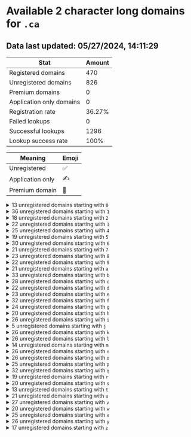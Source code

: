 # Available 2 character long domains for `.ca`

## Data last updated: 05/27/2024, 14:11:29

|Stat|Amount|
|--|--|
|Registered domains|470|
|Unregistered domains|826|
|Premium domains|0|
|Application only domains|0|
|Registration rate|36.27%|
|Failed lookups|0|
|Successful lookups|1296|
|Lookup success rate|100%|


|Meaning|Emoji|
|--|--|
|Unregistered|:white_check_mark:|
|Application only|:writing_hand:|
|Premium domain|:gem:|

<details>
<summary>13 unregistered domains starting with <bold><code>0</code></bold></summary>

|Type|Domain|
|--|--|
|:white_check_mark:|`02.ca`|
|:white_check_mark:|`07.ca`|
|:white_check_mark:|`08.ca`|
|:white_check_mark:|`09.ca`|
|:white_check_mark:|`0a.ca`|
|:white_check_mark:|`0f.ca`|
|:white_check_mark:|`0i.ca`|
|:white_check_mark:|`0k.ca`|
|:white_check_mark:|`0p.ca`|
|:white_check_mark:|`0t.ca`|
|:white_check_mark:|`0w.ca`|
|:white_check_mark:|`0x.ca`|
|:white_check_mark:|`0y.ca`|
</details>
<details>
<summary>36 unregistered domains starting with <bold><code>1</code></bold></summary>

|Type|Domain|
|--|--|
|:white_check_mark:|`10.ca`|
|:white_check_mark:|`11.ca`|
|:white_check_mark:|`12.ca`|
|:white_check_mark:|`13.ca`|
|:white_check_mark:|`14.ca`|
|:white_check_mark:|`15.ca`|
|:white_check_mark:|`16.ca`|
|:white_check_mark:|`17.ca`|
|:white_check_mark:|`18.ca`|
|:white_check_mark:|`19.ca`|
|:white_check_mark:|`1a.ca`|
|:white_check_mark:|`1b.ca`|
|:white_check_mark:|`1c.ca`|
|:white_check_mark:|`1d.ca`|
|:white_check_mark:|`1e.ca`|
|:white_check_mark:|`1f.ca`|
|:white_check_mark:|`1g.ca`|
|:white_check_mark:|`1h.ca`|
|:white_check_mark:|`1i.ca`|
|:white_check_mark:|`1j.ca`|
|:white_check_mark:|`1k.ca`|
|:white_check_mark:|`1l.ca`|
|:white_check_mark:|`1m.ca`|
|:white_check_mark:|`1n.ca`|
|:white_check_mark:|`1o.ca`|
|:white_check_mark:|`1p.ca`|
|:white_check_mark:|`1q.ca`|
|:white_check_mark:|`1r.ca`|
|:white_check_mark:|`1s.ca`|
|:white_check_mark:|`1t.ca`|
|:white_check_mark:|`1u.ca`|
|:white_check_mark:|`1v.ca`|
|:white_check_mark:|`1w.ca`|
|:white_check_mark:|`1x.ca`|
|:white_check_mark:|`1y.ca`|
|:white_check_mark:|`1z.ca`|
</details>
<details>
<summary>18 unregistered domains starting with <bold><code>2</code></bold></summary>

|Type|Domain|
|--|--|
|:white_check_mark:|`22.ca`|
|:white_check_mark:|`23.ca`|
|:white_check_mark:|`2a.ca`|
|:white_check_mark:|`2b.ca`|
|:white_check_mark:|`2c.ca`|
|:white_check_mark:|`2d.ca`|
|:white_check_mark:|`2e.ca`|
|:white_check_mark:|`2f.ca`|
|:white_check_mark:|`2g.ca`|
|:white_check_mark:|`2h.ca`|
|:white_check_mark:|`2i.ca`|
|:white_check_mark:|`2j.ca`|
|:white_check_mark:|`2k.ca`|
|:white_check_mark:|`2q.ca`|
|:white_check_mark:|`2r.ca`|
|:white_check_mark:|`2s.ca`|
|:white_check_mark:|`2t.ca`|
|:white_check_mark:|`2x.ca`|
</details>
<details>
<summary>22 unregistered domains starting with <bold><code>3</code></bold></summary>

|Type|Domain|
|--|--|
|:white_check_mark:|`32.ca`|
|:white_check_mark:|`33.ca`|
|:white_check_mark:|`34.ca`|
|:white_check_mark:|`35.ca`|
|:white_check_mark:|`36.ca`|
|:white_check_mark:|`37.ca`|
|:white_check_mark:|`38.ca`|
|:white_check_mark:|`39.ca`|
|:white_check_mark:|`3a.ca`|
|:white_check_mark:|`3c.ca`|
|:white_check_mark:|`3f.ca`|
|:white_check_mark:|`3h.ca`|
|:white_check_mark:|`3i.ca`|
|:white_check_mark:|`3k.ca`|
|:white_check_mark:|`3l.ca`|
|:white_check_mark:|`3n.ca`|
|:white_check_mark:|`3p.ca`|
|:white_check_mark:|`3r.ca`|
|:white_check_mark:|`3u.ca`|
|:white_check_mark:|`3x.ca`|
|:white_check_mark:|`3y.ca`|
|:white_check_mark:|`3z.ca`|
</details>
<details>
<summary>25 unregistered domains starting with <bold><code>4</code></bold></summary>

|Type|Domain|
|--|--|
|:white_check_mark:|`40.ca`|
|:white_check_mark:|`48.ca`|
|:white_check_mark:|`49.ca`|
|:white_check_mark:|`4a.ca`|
|:white_check_mark:|`4b.ca`|
|:white_check_mark:|`4c.ca`|
|:white_check_mark:|`4d.ca`|
|:white_check_mark:|`4e.ca`|
|:white_check_mark:|`4f.ca`|
|:white_check_mark:|`4g.ca`|
|:white_check_mark:|`4h.ca`|
|:white_check_mark:|`4i.ca`|
|:white_check_mark:|`4j.ca`|
|:white_check_mark:|`4k.ca`|
|:white_check_mark:|`4l.ca`|
|:white_check_mark:|`4m.ca`|
|:white_check_mark:|`4n.ca`|
|:white_check_mark:|`4o.ca`|
|:white_check_mark:|`4p.ca`|
|:white_check_mark:|`4q.ca`|
|:white_check_mark:|`4s.ca`|
|:white_check_mark:|`4u.ca`|
|:white_check_mark:|`4v.ca`|
|:white_check_mark:|`4w.ca`|
|:white_check_mark:|`4x.ca`|
</details>
<details>
<summary>19 unregistered domains starting with <bold><code>5</code></bold></summary>

|Type|Domain|
|--|--|
|:white_check_mark:|`52.ca`|
|:white_check_mark:|`54.ca`|
|:white_check_mark:|`55.ca`|
|:white_check_mark:|`57.ca`|
|:white_check_mark:|`5b.ca`|
|:white_check_mark:|`5f.ca`|
|:white_check_mark:|`5g.ca`|
|:white_check_mark:|`5h.ca`|
|:white_check_mark:|`5i.ca`|
|:white_check_mark:|`5k.ca`|
|:white_check_mark:|`5l.ca`|
|:white_check_mark:|`5n.ca`|
|:white_check_mark:|`5o.ca`|
|:white_check_mark:|`5p.ca`|
|:white_check_mark:|`5q.ca`|
|:white_check_mark:|`5s.ca`|
|:white_check_mark:|`5u.ca`|
|:white_check_mark:|`5v.ca`|
|:white_check_mark:|`5w.ca`|
</details>
<details>
<summary>30 unregistered domains starting with <bold><code>6</code></bold></summary>

|Type|Domain|
|--|--|
|:white_check_mark:|`60.ca`|
|:white_check_mark:|`64.ca`|
|:white_check_mark:|`65.ca`|
|:white_check_mark:|`66.ca`|
|:white_check_mark:|`67.ca`|
|:white_check_mark:|`68.ca`|
|:white_check_mark:|`69.ca`|
|:white_check_mark:|`6c.ca`|
|:white_check_mark:|`6d.ca`|
|:white_check_mark:|`6f.ca`|
|:white_check_mark:|`6g.ca`|
|:white_check_mark:|`6h.ca`|
|:white_check_mark:|`6i.ca`|
|:white_check_mark:|`6j.ca`|
|:white_check_mark:|`6k.ca`|
|:white_check_mark:|`6l.ca`|
|:white_check_mark:|`6m.ca`|
|:white_check_mark:|`6n.ca`|
|:white_check_mark:|`6o.ca`|
|:white_check_mark:|`6p.ca`|
|:white_check_mark:|`6q.ca`|
|:white_check_mark:|`6r.ca`|
|:white_check_mark:|`6s.ca`|
|:white_check_mark:|`6t.ca`|
|:white_check_mark:|`6u.ca`|
|:white_check_mark:|`6v.ca`|
|:white_check_mark:|`6w.ca`|
|:white_check_mark:|`6x.ca`|
|:white_check_mark:|`6y.ca`|
|:white_check_mark:|`6z.ca`|
</details>
<details>
<summary>21 unregistered domains starting with <bold><code>7</code></bold></summary>

|Type|Domain|
|--|--|
|:white_check_mark:|`75.ca`|
|:white_check_mark:|`78.ca`|
|:white_check_mark:|`7a.ca`|
|:white_check_mark:|`7b.ca`|
|:white_check_mark:|`7c.ca`|
|:white_check_mark:|`7d.ca`|
|:white_check_mark:|`7e.ca`|
|:white_check_mark:|`7f.ca`|
|:white_check_mark:|`7g.ca`|
|:white_check_mark:|`7h.ca`|
|:white_check_mark:|`7i.ca`|
|:white_check_mark:|`7j.ca`|
|:white_check_mark:|`7k.ca`|
|:white_check_mark:|`7l.ca`|
|:white_check_mark:|`7m.ca`|
|:white_check_mark:|`7n.ca`|
|:white_check_mark:|`7o.ca`|
|:white_check_mark:|`7p.ca`|
|:white_check_mark:|`7v.ca`|
|:white_check_mark:|`7x.ca`|
|:white_check_mark:|`7y.ca`|
</details>
<details>
<summary>23 unregistered domains starting with <bold><code>8</code></bold></summary>

|Type|Domain|
|--|--|
|:white_check_mark:|`80.ca`|
|:white_check_mark:|`81.ca`|
|:white_check_mark:|`84.ca`|
|:white_check_mark:|`85.ca`|
|:white_check_mark:|`86.ca`|
|:white_check_mark:|`89.ca`|
|:white_check_mark:|`8b.ca`|
|:white_check_mark:|`8e.ca`|
|:white_check_mark:|`8f.ca`|
|:white_check_mark:|`8h.ca`|
|:white_check_mark:|`8i.ca`|
|:white_check_mark:|`8j.ca`|
|:white_check_mark:|`8k.ca`|
|:white_check_mark:|`8l.ca`|
|:white_check_mark:|`8n.ca`|
|:white_check_mark:|`8r.ca`|
|:white_check_mark:|`8s.ca`|
|:white_check_mark:|`8t.ca`|
|:white_check_mark:|`8u.ca`|
|:white_check_mark:|`8v.ca`|
|:white_check_mark:|`8w.ca`|
|:white_check_mark:|`8x.ca`|
|:white_check_mark:|`8y.ca`|
</details>
<details>
<summary>22 unregistered domains starting with <bold><code>9</code></bold></summary>

|Type|Domain|
|--|--|
|:white_check_mark:|`90.ca`|
|:white_check_mark:|`91.ca`|
|:white_check_mark:|`92.ca`|
|:white_check_mark:|`93.ca`|
|:white_check_mark:|`94.ca`|
|:white_check_mark:|`95.ca`|
|:white_check_mark:|`96.ca`|
|:white_check_mark:|`98.ca`|
|:white_check_mark:|`9a.ca`|
|:white_check_mark:|`9d.ca`|
|:white_check_mark:|`9f.ca`|
|:white_check_mark:|`9g.ca`|
|:white_check_mark:|`9h.ca`|
|:white_check_mark:|`9j.ca`|
|:white_check_mark:|`9k.ca`|
|:white_check_mark:|`9l.ca`|
|:white_check_mark:|`9n.ca`|
|:white_check_mark:|`9p.ca`|
|:white_check_mark:|`9q.ca`|
|:white_check_mark:|`9w.ca`|
|:white_check_mark:|`9x.ca`|
|:white_check_mark:|`9y.ca`|
</details>
<details>
<summary>21 unregistered domains starting with <bold><code>a</code></bold></summary>

|Type|Domain|
|--|--|
|:white_check_mark:|`a2.ca`|
|:white_check_mark:|`a3.ca`|
|:white_check_mark:|`a4.ca`|
|:white_check_mark:|`a5.ca`|
|:white_check_mark:|`a6.ca`|
|:white_check_mark:|`a7.ca`|
|:white_check_mark:|`a8.ca`|
|:white_check_mark:|`a9.ca`|
|:white_check_mark:|`ab.ca`|
|:white_check_mark:|`ae.ca`|
|:white_check_mark:|`ah.ca`|
|:white_check_mark:|`al.ca`|
|:white_check_mark:|`am.ca`|
|:white_check_mark:|`an.ca`|
|:white_check_mark:|`ap.ca`|
|:white_check_mark:|`ar.ca`|
|:white_check_mark:|`as.ca`|
|:white_check_mark:|`at.ca`|
|:white_check_mark:|`au.ca`|
|:white_check_mark:|`ax.ca`|
|:white_check_mark:|`ay.ca`|
</details>
<details>
<summary>33 unregistered domains starting with <bold><code>b</code></bold></summary>

|Type|Domain|
|--|--|
|:white_check_mark:|`b0.ca`|
|:white_check_mark:|`b1.ca`|
|:white_check_mark:|`b3.ca`|
|:white_check_mark:|`b4.ca`|
|:white_check_mark:|`b5.ca`|
|:white_check_mark:|`b7.ca`|
|:white_check_mark:|`b8.ca`|
|:white_check_mark:|`ba.ca`|
|:white_check_mark:|`bb.ca`|
|:white_check_mark:|`bc.ca`|
|:white_check_mark:|`bd.ca`|
|:white_check_mark:|`be.ca`|
|:white_check_mark:|`bf.ca`|
|:white_check_mark:|`bg.ca`|
|:white_check_mark:|`bh.ca`|
|:white_check_mark:|`bi.ca`|
|:white_check_mark:|`bj.ca`|
|:white_check_mark:|`bk.ca`|
|:white_check_mark:|`bl.ca`|
|:white_check_mark:|`bm.ca`|
|:white_check_mark:|`bn.ca`|
|:white_check_mark:|`bo.ca`|
|:white_check_mark:|`bp.ca`|
|:white_check_mark:|`bq.ca`|
|:white_check_mark:|`br.ca`|
|:white_check_mark:|`bs.ca`|
|:white_check_mark:|`bt.ca`|
|:white_check_mark:|`bu.ca`|
|:white_check_mark:|`bv.ca`|
|:white_check_mark:|`bw.ca`|
|:white_check_mark:|`bx.ca`|
|:white_check_mark:|`by.ca`|
|:white_check_mark:|`bz.ca`|
</details>
<details>
<summary>28 unregistered domains starting with <bold><code>c</code></bold></summary>

|Type|Domain|
|--|--|
|:white_check_mark:|`c0.ca`|
|:white_check_mark:|`c2.ca`|
|:white_check_mark:|`c3.ca`|
|:white_check_mark:|`c4.ca`|
|:white_check_mark:|`c5.ca`|
|:white_check_mark:|`c6.ca`|
|:white_check_mark:|`c7.ca`|
|:white_check_mark:|`ca.ca`|
|:white_check_mark:|`cb.ca`|
|:white_check_mark:|`cc.ca`|
|:white_check_mark:|`cd.ca`|
|:white_check_mark:|`ce.ca`|
|:white_check_mark:|`cf.ca`|
|:white_check_mark:|`cg.ca`|
|:white_check_mark:|`ch.ca`|
|:white_check_mark:|`ci.ca`|
|:white_check_mark:|`cj.ca`|
|:white_check_mark:|`ck.ca`|
|:white_check_mark:|`cl.ca`|
|:white_check_mark:|`cm.ca`|
|:white_check_mark:|`cn.ca`|
|:white_check_mark:|`co.ca`|
|:white_check_mark:|`cp.ca`|
|:white_check_mark:|`cq.ca`|
|:white_check_mark:|`cr.ca`|
|:white_check_mark:|`cs.ca`|
|:white_check_mark:|`cu.ca`|
|:white_check_mark:|`cw.ca`|
</details>
<details>
<summary>22 unregistered domains starting with <bold><code>d</code></bold></summary>

|Type|Domain|
|--|--|
|:white_check_mark:|`d0.ca`|
|:white_check_mark:|`d2.ca`|
|:white_check_mark:|`d6.ca`|
|:white_check_mark:|`d7.ca`|
|:white_check_mark:|`da.ca`|
|:white_check_mark:|`db.ca`|
|:white_check_mark:|`de.ca`|
|:white_check_mark:|`df.ca`|
|:white_check_mark:|`dg.ca`|
|:white_check_mark:|`dh.ca`|
|:white_check_mark:|`di.ca`|
|:white_check_mark:|`dk.ca`|
|:white_check_mark:|`dl.ca`|
|:white_check_mark:|`dm.ca`|
|:white_check_mark:|`dn.ca`|
|:white_check_mark:|`do.ca`|
|:white_check_mark:|`dp.ca`|
|:white_check_mark:|`dq.ca`|
|:white_check_mark:|`dr.ca`|
|:white_check_mark:|`dt.ca`|
|:white_check_mark:|`du.ca`|
|:white_check_mark:|`dy.ca`|
</details>
<details>
<summary>23 unregistered domains starting with <bold><code>e</code></bold></summary>

|Type|Domain|
|--|--|
|:white_check_mark:|`e0.ca`|
|:white_check_mark:|`e1.ca`|
|:white_check_mark:|`e2.ca`|
|:white_check_mark:|`e3.ca`|
|:white_check_mark:|`e4.ca`|
|:white_check_mark:|`e5.ca`|
|:white_check_mark:|`e6.ca`|
|:white_check_mark:|`e7.ca`|
|:white_check_mark:|`e8.ca`|
|:white_check_mark:|`e9.ca`|
|:white_check_mark:|`eb.ca`|
|:white_check_mark:|`ee.ca`|
|:white_check_mark:|`eh.ca`|
|:white_check_mark:|`ek.ca`|
|:white_check_mark:|`em.ca`|
|:white_check_mark:|`en.ca`|
|:white_check_mark:|`ep.ca`|
|:white_check_mark:|`er.ca`|
|:white_check_mark:|`es.ca`|
|:white_check_mark:|`et.ca`|
|:white_check_mark:|`ex.ca`|
|:white_check_mark:|`ey.ca`|
|:white_check_mark:|`ez.ca`|
</details>
<details>
<summary>32 unregistered domains starting with <bold><code>f</code></bold></summary>

|Type|Domain|
|--|--|
|:white_check_mark:|`f0.ca`|
|:white_check_mark:|`f1.ca`|
|:white_check_mark:|`f2.ca`|
|:white_check_mark:|`f3.ca`|
|:white_check_mark:|`f4.ca`|
|:white_check_mark:|`f5.ca`|
|:white_check_mark:|`f6.ca`|
|:white_check_mark:|`f7.ca`|
|:white_check_mark:|`f8.ca`|
|:white_check_mark:|`f9.ca`|
|:white_check_mark:|`fa.ca`|
|:white_check_mark:|`fb.ca`|
|:white_check_mark:|`fc.ca`|
|:white_check_mark:|`fd.ca`|
|:white_check_mark:|`fe.ca`|
|:white_check_mark:|`ff.ca`|
|:white_check_mark:|`fg.ca`|
|:white_check_mark:|`fh.ca`|
|:white_check_mark:|`fi.ca`|
|:white_check_mark:|`fj.ca`|
|:white_check_mark:|`fl.ca`|
|:white_check_mark:|`fp.ca`|
|:white_check_mark:|`fq.ca`|
|:white_check_mark:|`fr.ca`|
|:white_check_mark:|`fs.ca`|
|:white_check_mark:|`ft.ca`|
|:white_check_mark:|`fu.ca`|
|:white_check_mark:|`fv.ca`|
|:white_check_mark:|`fw.ca`|
|:white_check_mark:|`fx.ca`|
|:white_check_mark:|`fy.ca`|
|:white_check_mark:|`fz.ca`|
</details>
<details>
<summary>24 unregistered domains starting with <bold><code>g</code></bold></summary>

|Type|Domain|
|--|--|
|:white_check_mark:|`g1.ca`|
|:white_check_mark:|`g3.ca`|
|:white_check_mark:|`g4.ca`|
|:white_check_mark:|`g5.ca`|
|:white_check_mark:|`g6.ca`|
|:white_check_mark:|`g8.ca`|
|:white_check_mark:|`ga.ca`|
|:white_check_mark:|`gb.ca`|
|:white_check_mark:|`gc.ca`|
|:white_check_mark:|`gd.ca`|
|:white_check_mark:|`ge.ca`|
|:white_check_mark:|`gf.ca`|
|:white_check_mark:|`gg.ca`|
|:white_check_mark:|`gh.ca`|
|:white_check_mark:|`gj.ca`|
|:white_check_mark:|`gk.ca`|
|:white_check_mark:|`gn.ca`|
|:white_check_mark:|`gp.ca`|
|:white_check_mark:|`gr.ca`|
|:white_check_mark:|`gs.ca`|
|:white_check_mark:|`gt.ca`|
|:white_check_mark:|`gw.ca`|
|:white_check_mark:|`gy.ca`|
|:white_check_mark:|`gz.ca`|
</details>
<details>
<summary>20 unregistered domains starting with <bold><code>h</code></bold></summary>

|Type|Domain|
|--|--|
|:white_check_mark:|`h0.ca`|
|:white_check_mark:|`h1.ca`|
|:white_check_mark:|`h2.ca`|
|:white_check_mark:|`h4.ca`|
|:white_check_mark:|`h6.ca`|
|:white_check_mark:|`h7.ca`|
|:white_check_mark:|`h8.ca`|
|:white_check_mark:|`h9.ca`|
|:white_check_mark:|`ha.ca`|
|:white_check_mark:|`hb.ca`|
|:white_check_mark:|`hc.ca`|
|:white_check_mark:|`hd.ca`|
|:white_check_mark:|`hk.ca`|
|:white_check_mark:|`hn.ca`|
|:white_check_mark:|`hq.ca`|
|:white_check_mark:|`hu.ca`|
|:white_check_mark:|`hw.ca`|
|:white_check_mark:|`hx.ca`|
|:white_check_mark:|`hy.ca`|
|:white_check_mark:|`hz.ca`|
</details>
<details>
<summary>26 unregistered domains starting with <bold><code>i</code></bold></summary>

|Type|Domain|
|--|--|
|:white_check_mark:|`i4.ca`|
|:white_check_mark:|`i5.ca`|
|:white_check_mark:|`i6.ca`|
|:white_check_mark:|`i7.ca`|
|:white_check_mark:|`i8.ca`|
|:white_check_mark:|`ia.ca`|
|:white_check_mark:|`ib.ca`|
|:white_check_mark:|`ic.ca`|
|:white_check_mark:|`id.ca`|
|:white_check_mark:|`ie.ca`|
|:white_check_mark:|`if.ca`|
|:white_check_mark:|`ig.ca`|
|:white_check_mark:|`ih.ca`|
|:white_check_mark:|`ii.ca`|
|:white_check_mark:|`ij.ca`|
|:white_check_mark:|`ik.ca`|
|:white_check_mark:|`il.ca`|
|:white_check_mark:|`im.ca`|
|:white_check_mark:|`in.ca`|
|:white_check_mark:|`io.ca`|
|:white_check_mark:|`iq.ca`|
|:white_check_mark:|`it.ca`|
|:white_check_mark:|`iu.ca`|
|:white_check_mark:|`iv.ca`|
|:white_check_mark:|`iw.ca`|
|:white_check_mark:|`iy.ca`|
</details>
<details>
<summary>5 unregistered domains starting with <bold><code>j</code></bold></summary>

|Type|Domain|
|--|--|
|:white_check_mark:|`j1.ca`|
|:white_check_mark:|`ja.ca`|
|:white_check_mark:|`jk.ca`|
|:white_check_mark:|`jo.ca`|
|:white_check_mark:|`jw.ca`|
</details>
<details>
<summary>26 unregistered domains starting with <bold><code>k</code></bold></summary>

|Type|Domain|
|--|--|
|:white_check_mark:|`k0.ca`|
|:white_check_mark:|`k1.ca`|
|:white_check_mark:|`k2.ca`|
|:white_check_mark:|`k3.ca`|
|:white_check_mark:|`k4.ca`|
|:white_check_mark:|`k5.ca`|
|:white_check_mark:|`k6.ca`|
|:white_check_mark:|`k7.ca`|
|:white_check_mark:|`k8.ca`|
|:white_check_mark:|`k9.ca`|
|:white_check_mark:|`kc.ca`|
|:white_check_mark:|`kd.ca`|
|:white_check_mark:|`ke.ca`|
|:white_check_mark:|`kj.ca`|
|:white_check_mark:|`kk.ca`|
|:white_check_mark:|`ko.ca`|
|:white_check_mark:|`kp.ca`|
|:white_check_mark:|`kr.ca`|
|:white_check_mark:|`ks.ca`|
|:white_check_mark:|`kt.ca`|
|:white_check_mark:|`ku.ca`|
|:white_check_mark:|`kv.ca`|
|:white_check_mark:|`kw.ca`|
|:white_check_mark:|`kx.ca`|
|:white_check_mark:|`ky.ca`|
|:white_check_mark:|`kz.ca`|
</details>
<details>
<summary>26 unregistered domains starting with <bold><code>l</code></bold></summary>

|Type|Domain|
|--|--|
|:white_check_mark:|`l3.ca`|
|:white_check_mark:|`l4.ca`|
|:white_check_mark:|`l6.ca`|
|:white_check_mark:|`l8.ca`|
|:white_check_mark:|`la.ca`|
|:white_check_mark:|`lb.ca`|
|:white_check_mark:|`lc.ca`|
|:white_check_mark:|`ld.ca`|
|:white_check_mark:|`le.ca`|
|:white_check_mark:|`lf.ca`|
|:white_check_mark:|`lg.ca`|
|:white_check_mark:|`lh.ca`|
|:white_check_mark:|`li.ca`|
|:white_check_mark:|`lj.ca`|
|:white_check_mark:|`lk.ca`|
|:white_check_mark:|`ll.ca`|
|:white_check_mark:|`lm.ca`|
|:white_check_mark:|`ln.ca`|
|:white_check_mark:|`lo.ca`|
|:white_check_mark:|`lp.ca`|
|:white_check_mark:|`lr.ca`|
|:white_check_mark:|`ls.ca`|
|:white_check_mark:|`lu.ca`|
|:white_check_mark:|`lw.ca`|
|:white_check_mark:|`ly.ca`|
|:white_check_mark:|`lz.ca`|
</details>
<details>
<summary>14 unregistered domains starting with <bold><code>m</code></bold></summary>

|Type|Domain|
|--|--|
|:white_check_mark:|`m0.ca`|
|:white_check_mark:|`m5.ca`|
|:white_check_mark:|`ma.ca`|
|:white_check_mark:|`mb.ca`|
|:white_check_mark:|`mc.ca`|
|:white_check_mark:|`me.ca`|
|:white_check_mark:|`mf.ca`|
|:white_check_mark:|`mg.ca`|
|:white_check_mark:|`mi.ca`|
|:white_check_mark:|`mp.ca`|
|:white_check_mark:|`mq.ca`|
|:white_check_mark:|`mv.ca`|
|:white_check_mark:|`mx.ca`|
|:white_check_mark:|`my.ca`|
</details>
<details>
<summary>26 unregistered domains starting with <bold><code>n</code></bold></summary>

|Type|Domain|
|--|--|
|:white_check_mark:|`n0.ca`|
|:white_check_mark:|`n1.ca`|
|:white_check_mark:|`n2.ca`|
|:white_check_mark:|`n6.ca`|
|:white_check_mark:|`n8.ca`|
|:white_check_mark:|`na.ca`|
|:white_check_mark:|`nb.ca`|
|:white_check_mark:|`nd.ca`|
|:white_check_mark:|`ne.ca`|
|:white_check_mark:|`nf.ca`|
|:white_check_mark:|`ng.ca`|
|:white_check_mark:|`nh.ca`|
|:white_check_mark:|`ni.ca`|
|:white_check_mark:|`nj.ca`|
|:white_check_mark:|`nk.ca`|
|:white_check_mark:|`nl.ca`|
|:white_check_mark:|`nm.ca`|
|:white_check_mark:|`nn.ca`|
|:white_check_mark:|`no.ca`|
|:white_check_mark:|`np.ca`|
|:white_check_mark:|`nq.ca`|
|:white_check_mark:|`nr.ca`|
|:white_check_mark:|`ns.ca`|
|:white_check_mark:|`nt.ca`|
|:white_check_mark:|`nu.ca`|
|:white_check_mark:|`ny.ca`|
</details>
<details>
<summary>26 unregistered domains starting with <bold><code>o</code></bold></summary>

|Type|Domain|
|--|--|
|:white_check_mark:|`o0.ca`|
|:white_check_mark:|`o3.ca`|
|:white_check_mark:|`o9.ca`|
|:white_check_mark:|`oa.ca`|
|:white_check_mark:|`oc.ca`|
|:white_check_mark:|`od.ca`|
|:white_check_mark:|`oe.ca`|
|:white_check_mark:|`of.ca`|
|:white_check_mark:|`og.ca`|
|:white_check_mark:|`oh.ca`|
|:white_check_mark:|`oi.ca`|
|:white_check_mark:|`oj.ca`|
|:white_check_mark:|`ok.ca`|
|:white_check_mark:|`ol.ca`|
|:white_check_mark:|`om.ca`|
|:white_check_mark:|`on.ca`|
|:white_check_mark:|`oo.ca`|
|:white_check_mark:|`op.ca`|
|:white_check_mark:|`oq.ca`|
|:white_check_mark:|`or.ca`|
|:white_check_mark:|`os.ca`|
|:white_check_mark:|`ot.ca`|
|:white_check_mark:|`ou.ca`|
|:white_check_mark:|`ov.ca`|
|:white_check_mark:|`ow.ca`|
|:white_check_mark:|`ox.ca`|
</details>
<details>
<summary>25 unregistered domains starting with <bold><code>p</code></bold></summary>

|Type|Domain|
|--|--|
|:white_check_mark:|`p0.ca`|
|:white_check_mark:|`p1.ca`|
|:white_check_mark:|`p2.ca`|
|:white_check_mark:|`p3.ca`|
|:white_check_mark:|`p5.ca`|
|:white_check_mark:|`p6.ca`|
|:white_check_mark:|`p7.ca`|
|:white_check_mark:|`p8.ca`|
|:white_check_mark:|`p9.ca`|
|:white_check_mark:|`pd.ca`|
|:white_check_mark:|`pe.ca`|
|:white_check_mark:|`pg.ca`|
|:white_check_mark:|`ph.ca`|
|:white_check_mark:|`pi.ca`|
|:white_check_mark:|`pj.ca`|
|:white_check_mark:|`pk.ca`|
|:white_check_mark:|`pl.ca`|
|:white_check_mark:|`pm.ca`|
|:white_check_mark:|`po.ca`|
|:white_check_mark:|`pr.ca`|
|:white_check_mark:|`ps.ca`|
|:white_check_mark:|`pt.ca`|
|:white_check_mark:|`pu.ca`|
|:white_check_mark:|`pw.ca`|
|:white_check_mark:|`pz.ca`|
</details>
<details>
<summary>32 unregistered domains starting with <bold><code>q</code></bold></summary>

|Type|Domain|
|--|--|
|:white_check_mark:|`q0.ca`|
|:white_check_mark:|`q1.ca`|
|:white_check_mark:|`q2.ca`|
|:white_check_mark:|`q3.ca`|
|:white_check_mark:|`q4.ca`|
|:white_check_mark:|`q7.ca`|
|:white_check_mark:|`qa.ca`|
|:white_check_mark:|`qb.ca`|
|:white_check_mark:|`qc.ca`|
|:white_check_mark:|`qd.ca`|
|:white_check_mark:|`qe.ca`|
|:white_check_mark:|`qf.ca`|
|:white_check_mark:|`qg.ca`|
|:white_check_mark:|`qh.ca`|
|:white_check_mark:|`qi.ca`|
|:white_check_mark:|`qj.ca`|
|:white_check_mark:|`qk.ca`|
|:white_check_mark:|`ql.ca`|
|:white_check_mark:|`qm.ca`|
|:white_check_mark:|`qn.ca`|
|:white_check_mark:|`qo.ca`|
|:white_check_mark:|`qp.ca`|
|:white_check_mark:|`qq.ca`|
|:white_check_mark:|`qr.ca`|
|:white_check_mark:|`qs.ca`|
|:white_check_mark:|`qt.ca`|
|:white_check_mark:|`qu.ca`|
|:white_check_mark:|`qv.ca`|
|:white_check_mark:|`qw.ca`|
|:white_check_mark:|`qx.ca`|
|:white_check_mark:|`qy.ca`|
|:white_check_mark:|`qz.ca`|
</details>
<details>
<summary>19 unregistered domains starting with <bold><code>r</code></bold></summary>

|Type|Domain|
|--|--|
|:white_check_mark:|`r0.ca`|
|:white_check_mark:|`r2.ca`|
|:white_check_mark:|`r4.ca`|
|:white_check_mark:|`r5.ca`|
|:white_check_mark:|`r6.ca`|
|:white_check_mark:|`r7.ca`|
|:white_check_mark:|`r9.ca`|
|:white_check_mark:|`ra.ca`|
|:white_check_mark:|`rc.ca`|
|:white_check_mark:|`rd.ca`|
|:white_check_mark:|`rf.ca`|
|:white_check_mark:|`rg.ca`|
|:white_check_mark:|`rh.ca`|
|:white_check_mark:|`ri.ca`|
|:white_check_mark:|`rk.ca`|
|:white_check_mark:|`rp.ca`|
|:white_check_mark:|`rw.ca`|
|:white_check_mark:|`rx.ca`|
|:white_check_mark:|`rz.ca`|
</details>
<details>
<summary>20 unregistered domains starting with <bold><code>s</code></bold></summary>

|Type|Domain|
|--|--|
|:white_check_mark:|`s1.ca`|
|:white_check_mark:|`s2.ca`|
|:white_check_mark:|`s3.ca`|
|:white_check_mark:|`s4.ca`|
|:white_check_mark:|`s7.ca`|
|:white_check_mark:|`s9.ca`|
|:white_check_mark:|`sc.ca`|
|:white_check_mark:|`si.ca`|
|:white_check_mark:|`sj.ca`|
|:white_check_mark:|`sk.ca`|
|:white_check_mark:|`sl.ca`|
|:white_check_mark:|`sm.ca`|
|:white_check_mark:|`sp.ca`|
|:white_check_mark:|`sq.ca`|
|:white_check_mark:|`sr.ca`|
|:white_check_mark:|`ss.ca`|
|:white_check_mark:|`st.ca`|
|:white_check_mark:|`sv.ca`|
|:white_check_mark:|`sx.ca`|
|:white_check_mark:|`sz.ca`|
</details>
<details>
<summary>13 unregistered domains starting with <bold><code>t</code></bold></summary>

|Type|Domain|
|--|--|
|:white_check_mark:|`t1.ca`|
|:white_check_mark:|`t9.ca`|
|:white_check_mark:|`ta.ca`|
|:white_check_mark:|`tb.ca`|
|:white_check_mark:|`td.ca`|
|:white_check_mark:|`tf.ca`|
|:white_check_mark:|`th.ca`|
|:white_check_mark:|`ti.ca`|
|:white_check_mark:|`tk.ca`|
|:white_check_mark:|`to.ca`|
|:white_check_mark:|`ts.ca`|
|:white_check_mark:|`tu.ca`|
|:white_check_mark:|`tz.ca`|
</details>
<details>
<summary>21 unregistered domains starting with <bold><code>u</code></bold></summary>

|Type|Domain|
|--|--|
|:white_check_mark:|`u0.ca`|
|:white_check_mark:|`u1.ca`|
|:white_check_mark:|`u5.ca`|
|:white_check_mark:|`u6.ca`|
|:white_check_mark:|`u7.ca`|
|:white_check_mark:|`u8.ca`|
|:white_check_mark:|`u9.ca`|
|:white_check_mark:|`uc.ca`|
|:white_check_mark:|`uf.ca`|
|:white_check_mark:|`ug.ca`|
|:white_check_mark:|`uh.ca`|
|:white_check_mark:|`ui.ca`|
|:white_check_mark:|`uk.ca`|
|:white_check_mark:|`ul.ca`|
|:white_check_mark:|`uo.ca`|
|:white_check_mark:|`us.ca`|
|:white_check_mark:|`ut.ca`|
|:white_check_mark:|`uu.ca`|
|:white_check_mark:|`ux.ca`|
|:white_check_mark:|`uy.ca`|
|:white_check_mark:|`uz.ca`|
</details>
<details>
<summary>27 unregistered domains starting with <bold><code>v</code></bold></summary>

|Type|Domain|
|--|--|
|:white_check_mark:|`v0.ca`|
|:white_check_mark:|`v1.ca`|
|:white_check_mark:|`v4.ca`|
|:white_check_mark:|`v5.ca`|
|:white_check_mark:|`v6.ca`|
|:white_check_mark:|`v8.ca`|
|:white_check_mark:|`va.ca`|
|:white_check_mark:|`vb.ca`|
|:white_check_mark:|`vc.ca`|
|:white_check_mark:|`vd.ca`|
|:white_check_mark:|`ve.ca`|
|:white_check_mark:|`vf.ca`|
|:white_check_mark:|`vg.ca`|
|:white_check_mark:|`vh.ca`|
|:white_check_mark:|`vi.ca`|
|:white_check_mark:|`vj.ca`|
|:white_check_mark:|`vk.ca`|
|:white_check_mark:|`vq.ca`|
|:white_check_mark:|`vr.ca`|
|:white_check_mark:|`vs.ca`|
|:white_check_mark:|`vt.ca`|
|:white_check_mark:|`vu.ca`|
|:white_check_mark:|`vv.ca`|
|:white_check_mark:|`vw.ca`|
|:white_check_mark:|`vx.ca`|
|:white_check_mark:|`vy.ca`|
|:white_check_mark:|`vz.ca`|
</details>
<details>
<summary>20 unregistered domains starting with <bold><code>w</code></bold></summary>

|Type|Domain|
|--|--|
|:white_check_mark:|`w4.ca`|
|:white_check_mark:|`w5.ca`|
|:white_check_mark:|`w6.ca`|
|:white_check_mark:|`wb.ca`|
|:white_check_mark:|`wc.ca`|
|:white_check_mark:|`wd.ca`|
|:white_check_mark:|`we.ca`|
|:white_check_mark:|`wf.ca`|
|:white_check_mark:|`wg.ca`|
|:white_check_mark:|`wh.ca`|
|:white_check_mark:|`wj.ca`|
|:white_check_mark:|`wk.ca`|
|:white_check_mark:|`wm.ca`|
|:white_check_mark:|`wn.ca`|
|:white_check_mark:|`wp.ca`|
|:white_check_mark:|`ws.ca`|
|:white_check_mark:|`wt.ca`|
|:white_check_mark:|`wv.ca`|
|:white_check_mark:|`ww.ca`|
|:white_check_mark:|`wz.ca`|
</details>
<details>
<summary>25 unregistered domains starting with <bold><code>x</code></bold></summary>

|Type|Domain|
|--|--|
|:white_check_mark:|`x0.ca`|
|:white_check_mark:|`x2.ca`|
|:white_check_mark:|`x3.ca`|
|:white_check_mark:|`x7.ca`|
|:white_check_mark:|`x8.ca`|
|:white_check_mark:|`x9.ca`|
|:white_check_mark:|`xa.ca`|
|:white_check_mark:|`xb.ca`|
|:white_check_mark:|`xc.ca`|
|:white_check_mark:|`xd.ca`|
|:white_check_mark:|`xe.ca`|
|:white_check_mark:|`xf.ca`|
|:white_check_mark:|`xg.ca`|
|:white_check_mark:|`xh.ca`|
|:white_check_mark:|`xi.ca`|
|:white_check_mark:|`xk.ca`|
|:white_check_mark:|`xl.ca`|
|:white_check_mark:|`xm.ca`|
|:white_check_mark:|`xn.ca`|
|:white_check_mark:|`xq.ca`|
|:white_check_mark:|`xr.ca`|
|:white_check_mark:|`xv.ca`|
|:white_check_mark:|`xx.ca`|
|:white_check_mark:|`xy.ca`|
|:white_check_mark:|`xz.ca`|
</details>
<details>
<summary>26 unregistered domains starting with <bold><code>y</code></bold></summary>

|Type|Domain|
|--|--|
|:white_check_mark:|`y0.ca`|
|:white_check_mark:|`y3.ca`|
|:white_check_mark:|`y5.ca`|
|:white_check_mark:|`y9.ca`|
|:white_check_mark:|`ya.ca`|
|:white_check_mark:|`yc.ca`|
|:white_check_mark:|`yd.ca`|
|:white_check_mark:|`ye.ca`|
|:white_check_mark:|`yf.ca`|
|:white_check_mark:|`yg.ca`|
|:white_check_mark:|`yj.ca`|
|:white_check_mark:|`yk.ca`|
|:white_check_mark:|`yl.ca`|
|:white_check_mark:|`ym.ca`|
|:white_check_mark:|`yn.ca`|
|:white_check_mark:|`yo.ca`|
|:white_check_mark:|`yp.ca`|
|:white_check_mark:|`yq.ca`|
|:white_check_mark:|`yr.ca`|
|:white_check_mark:|`ys.ca`|
|:white_check_mark:|`yt.ca`|
|:white_check_mark:|`yu.ca`|
|:white_check_mark:|`yv.ca`|
|:white_check_mark:|`yx.ca`|
|:white_check_mark:|`yy.ca`|
|:white_check_mark:|`yz.ca`|
</details>
<details>
<summary>17 unregistered domains starting with <bold><code>z</code></bold></summary>

|Type|Domain|
|--|--|
|:white_check_mark:|`z1.ca`|
|:white_check_mark:|`z3.ca`|
|:white_check_mark:|`z4.ca`|
|:white_check_mark:|`z5.ca`|
|:white_check_mark:|`z6.ca`|
|:white_check_mark:|`z7.ca`|
|:white_check_mark:|`zf.ca`|
|:white_check_mark:|`zh.ca`|
|:white_check_mark:|`zi.ca`|
|:white_check_mark:|`zk.ca`|
|:white_check_mark:|`zn.ca`|
|:white_check_mark:|`zo.ca`|
|:white_check_mark:|`zq.ca`|
|:white_check_mark:|`zr.ca`|
|:white_check_mark:|`zt.ca`|
|:white_check_mark:|`zv.ca`|
|:white_check_mark:|`zy.ca`|
</details>